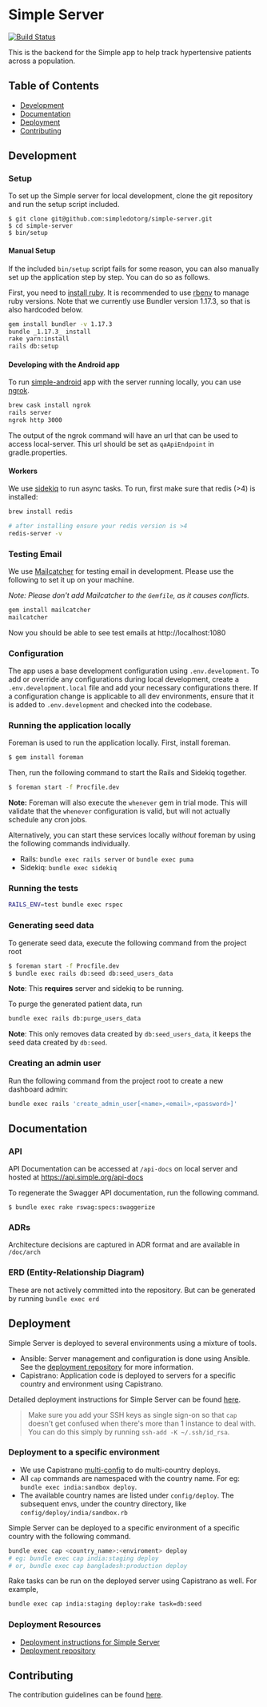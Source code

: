 # Simple Server

[![Build Status](https://semaphoreci.com/api/v1/resolvetosavelives/simple-server/branches/master/badge.svg)](https://semaphoreci.com/resolvetosavelives/simple-server)

This is the backend for the Simple app to help track hypertensive patients across a population.

## Table of Contents

* [Development](#development)
* [Documentation](#documentation)
* [Deployment](#deployment)
* [Contributing](#contributing)

## Development

### Setup

To set up the Simple server for local development, clone the git repository and
run the setup script included.

```
$ git clone git@github.com:simpledotorg/simple-server.git
$ cd simple-server
$ bin/setup
```

#### Manual Setup

If the included `bin/setup` script fails for some reason, you can also manually
set up the application step by step. You can do so as follows.

First, you need to [install
ruby](https://www.ruby-lang.org/en/documentation/installation). It is
recommended to use [rbenv](https://github.com/rbenv/rbenv) to manage ruby
versions. Note that we currently use Bundler version 1.17.3, so that is also hardcoded below.

```bash
gem install bundler -v 1.17.3
bundle _1.17.3_ install
rake yarn:install
rails db:setup
```

#### Developing with the Android app

To run [simple-android](https://github.com/simpledotorg/simple-android/) app
with the server running locally, you can use [ngrok](https://ngrok.com).

```bash
brew cask install ngrok
rails server
ngrok http 3000
```

The output of the ngrok command will have an url that can be used to access
local-server. This url should be set as `qaApiEndpoint` in gradle.properties.

#### Workers

We use [sidekiq](https://github.com/mperham/sidekiq) to run async tasks. To run, first make sure that redis (>4) is installed:

```bash
brew install redis

# after installing ensure your redis version is >4
redis-server -v
```

### Testing Email

We use [Mailcatcher](https://mailcatcher.me/) for testing email in development. Please use the
following to set it up on your machine.

_Note: Please don't add Mailcatcher to the `Gemfile`, as it causes conflicts._

```bash
gem install mailcatcher
mailcatcher
```

Now you should be able to see test emails at http://localhost:1080

### Configuration

The app uses a base development configuration using `.env.development`. To add or override any configurations during
local development, create a `.env.development.local` file and add your necessary configurations there. If a
configuration change is applicable to all dev environments, ensure that it is added to `.env.development` and checked
into the codebase.

### Running the application locally

Foreman is used to run the application locally. First, install foreman.

```bash
$ gem install foreman
```

Then, run the following command to start the Rails and Sidekiq together.

```bash
$ foreman start -f Procfile.dev
```

**Note:** Foreman will also execute the `whenever` gem in trial mode. This will validate that the `whenever`
configuration is valid, but will not actually schedule any cron jobs.

Alternatively, you can start these services locally _without_ foreman by using the following commands individually.

* Rails: `bundle exec rails server` or `bundle exec puma`
* Sidekiq: `bundle exec sidekiq`

### Running the tests

```bash
RAILS_ENV=test bundle exec rspec
```

### Generating seed data

To generate seed data, execute the following command from the project root

```bash
$ foreman start -f Procfile.dev
$ bundle exec rails db:seed db:seed_users_data
```
**Note**: This **requires** server and sidekiq to be running.

To purge the generated patient data, run

```bash
bundle exec rails db:purge_users_data
```

**Note**: This only removes data created by `db:seed_users_data`, it keeps the seed data created by `db:seed`.

### Creating an admin user

Run the following command from the project root to create a new dashboard admin:
```bash
bundle exec rails 'create_admin_user[<name>,<email>,<password>]'
```

## Documentation

### API

API Documentation can be accessed at `/api-docs` on local server and hosted at https://api.simple.org/api-docs

To regenerate the Swagger API documentation, run the following command.

```
$ bundle exec rake rswag:specs:swaggerize
```

### ADRs

Architecture decisions are captured in ADR format and are available in `/doc/arch`

### ERD (Entity-Relationship Diagram)

These are not actively committed into the repository. But can be generated by running `bundle exec erd`


## Deployment

Simple Server is deployed to several environments using a mixture of tools.

* Ansible: Server management and configuration is done using Ansible. See the [deployment repository](https://github.com/simpledotorg/deployment/tree/master/ansible)
  for more information.
* Capistrano: Application code is deployed to servers for a specific country and environment using Capistrano.

Detailed deployment instructions for Simple Server can be found [here](doc/deployment.md).

> Make sure you add your SSH keys as single sign-on so that `cap` doesn't get confused when there's more than 1 instance
> to deal with. You can do this simply by running `ssh-add -K ~/.ssh/id_rsa`.

### Deployment to a specific environment

* We use Capistrano [multi-config](https://github.com/railsware/capistrano-multiconfig) to do multi-country deploys.
* All `cap` commands are namespaced with the country name. For eg: `bundle exec india:sandbox deploy`.
* The available country names are listed under `config/deploy`. The subsequent envs, under the country directory, like
  `config/deploy/india/sandbox.rb`

Simple Server can be deployed to a specific environment of a specific country with the following command.

```bash
bundle exec cap <country_name>:<enviroment> deploy
# eg: bundle exec cap india:staging deploy
# or, bundle exec cap bangladesh:production deploy
```

Rake tasks can be run on the deployed server using Capistrano as well. For example,

```bash
bundle exec cap india:staging deploy:rake task=db:seed
```

### Deployment Resources

* [Deployment instructions for Simple Server](doc/deployment.md)
* [Deployment repository](https://github.com/simpledotorg/deployment)

## Contributing

The contribution guidelines can be found [here](doc/contributing.md).
